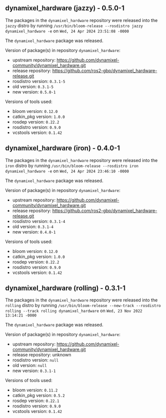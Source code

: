 ## dynamixel_hardware (jazzy) - 0.5.0-1

The packages in the `dynamixel_hardware` repository were released into the `jazzy` distro by running `/usr/bin/bloom-release --rosdistro jazzy dynamixel_hardware -e` on `Wed, 24 Apr 2024 23:51:08 -0000`

The `dynamixel_hardware` package was released.

Version of package(s) in repository `dynamixel_hardware`:

- upstream repository: https://github.com/dynamixel-community/dynamixel_hardware.git
- release repository: https://github.com/ros2-gbp/dynamixel_hardware-release.git
- rosdistro version: `0.3.1-5`
- old version: `0.3.1-5`
- new version: `0.5.0-1`

Versions of tools used:

- bloom version: `0.12.0`
- catkin_pkg version: `1.0.0`
- rosdep version: `0.22.2`
- rosdistro version: `0.9.0`
- vcstools version: `0.1.42`


## dynamixel_hardware (iron) - 0.4.0-1

The packages in the `dynamixel_hardware` repository were released into the `iron` distro by running `/usr/bin/bloom-release --rosdistro iron dynamixel_hardware -e` on `Wed, 24 Apr 2024 23:46:10 -0000`

The `dynamixel_hardware` package was released.

Version of package(s) in repository `dynamixel_hardware`:

- upstream repository: https://github.com/dynamixel-community/dynamixel_hardware.git
- release repository: https://github.com/ros2-gbp/dynamixel_hardware-release.git
- rosdistro version: `0.3.1-4`
- old version: `0.3.1-4`
- new version: `0.4.0-1`

Versions of tools used:

- bloom version: `0.12.0`
- catkin_pkg version: `1.0.0`
- rosdep version: `0.22.2`
- rosdistro version: `0.9.0`
- vcstools version: `0.1.42`


## dynamixel_hardware (rolling) - 0.3.1-1

The packages in the `dynamixel_hardware` repository were released into the `rolling` distro by running `/usr/bin/bloom-release --new-track --rosdistro rolling --track rolling dynamixel_hardware` on `Wed, 23 Nov 2022 13:14:21 -0000`

The `dynamixel_hardware` package was released.

Version of package(s) in repository `dynamixel_hardware`:

- upstream repository: https://github.com/dynamixel-community/dynamixel_hardware.git
- release repository: unknown
- rosdistro version: `null`
- old version: `null`
- new version: `0.3.1-1`

Versions of tools used:

- bloom version: `0.11.2`
- catkin_pkg version: `0.5.2`
- rosdep version: `0.22.1`
- rosdistro version: `0.9.0`
- vcstools version: `0.1.42`


